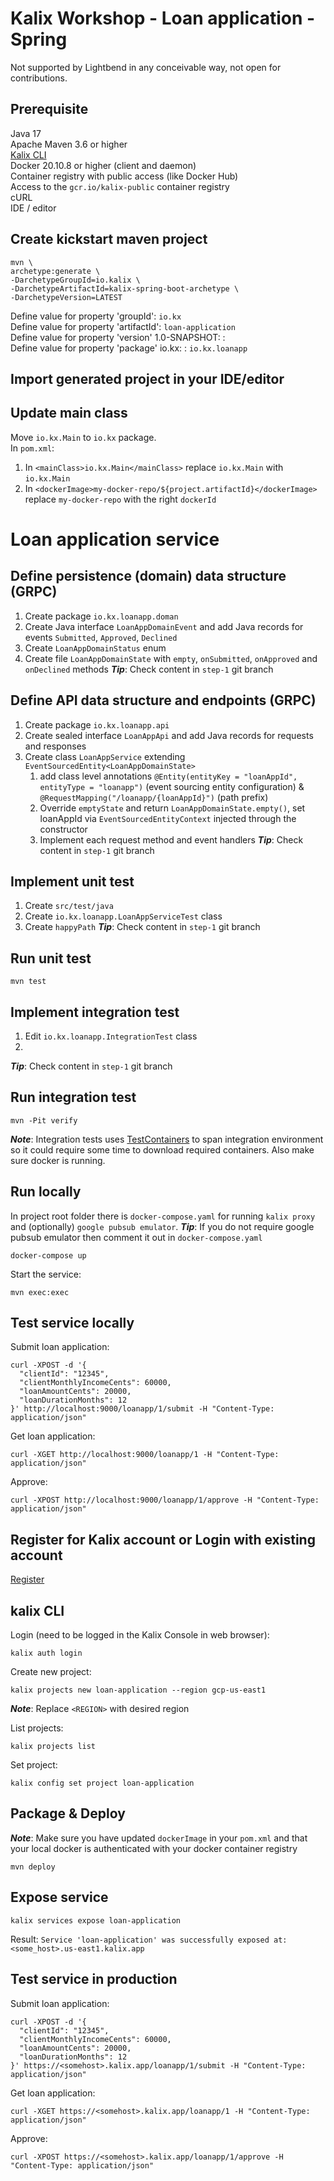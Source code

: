 # Kalix Workshop - Loan application - Spring
Not supported by Lightbend in any conceivable way, not open for contributions.
## Prerequisite
Java 17<br>
Apache Maven 3.6 or higher<br>
[Kalix CLI](https://docs.kalix.io/kalix/install-kalix.html) <br>
Docker 20.10.8 or higher (client and daemon)<br>
Container registry with public access (like Docker Hub)<br>
Access to the `gcr.io/kalix-public` container registry<br>
cURL<br>
IDE / editor<br>

## Create kickstart maven project

```
mvn \
archetype:generate \
-DarchetypeGroupId=io.kalix \
-DarchetypeArtifactId=kalix-spring-boot-archetype \
-DarchetypeVersion=LATEST
```
Define value for property 'groupId': `io.kx`<br>
Define value for property 'artifactId': `loan-application`<br>
Define value for property 'version' 1.0-SNAPSHOT: :<br>
Define value for property 'package' io.kx: : `io.kx.loanapp`<br>

## Import generated project in your IDE/editor

## Update main class
Move `io.kx.Main` to `io.kx` package. <br>
In `pom.xml`:
1. In `<mainClass>io.kx.Main</mainClass>` replace `io.kx.Main` with `io.kx.Main`
2. In `<dockerImage>my-docker-repo/${project.artifactId}</dockerImage>` replace `my-docker-repo` with the right `dockerId`


# Loan application service

## Define persistence (domain) data structure  (GRPC)
1. Create package `io.kx.loanapp.doman`<br>
2. Create Java interface `LoanAppDomainEvent` and add Java records for events `Submitted`, `Approved`, `Declined`
3. Create `LoanAppDomainStatus` enum
4. Create file `LoanAppDomainState` with `empty`, `onSubmitted`, `onApproved` and `onDeclined` methods
<i><b>Tip</b></i>: Check content in `step-1` git branch

## Define API data structure and endpoints (GRPC)
1. Create package `io.kx.loanapp.api`<br>
2. Create sealed interface `LoanAppApi` and add Java records for requests and responses 
3. Create class `LoanAppService` extending `EventSourcedEntity<LoanAppDomainState>`
   1. add class level annotations `@Entity(entityKey = "loanAppId", entityType = "loanapp")` (event sourcing entity configuration)  & `@RequestMapping("/loanapp/{loanAppId}")` (path prefix)
   2. Override `emptyState` and return `LoanAppDomainState.empty()`, set loanAppId via `EventSourcedEntityContext` injected through the constructor
   3. Implement each request method and event handlers
<i><b>Tip</b></i>: Check content in `step-1` git branch
   

## Implement unit test
1. Create  `src/test/java` <br>
2. Create  `io.kx.loanapp.LoanAppServiceTest` class<br>
3. Create `happyPath`
<i><b>Tip</b></i>: Check content in `step-1` git branch

## Run unit test
```
mvn test
```
## Implement integration test
1. Edit `io.kx.loanapp.IntegrationTest` class<br>
2. 
<i><b>Tip</b></i>: Check content in `step-1` git branch

## Run integration test
```
mvn -Pit verify
```

<i><b>Note</b></i>: Integration tests uses [TestContainers](https://www.testcontainers.org/) to span integration environment so it could require some time to download required containers.
Also make sure docker is running.

## Run locally

In project root folder there is `docker-compose.yaml` for running `kalix proxy` and (optionally) `google pubsub emulator`.
<i><b>Tip</b></i>: If you do not require google pubsub emulator then comment it out in `docker-compose.yaml`
```
docker-compose up
```

Start the service:

```
mvn exec:exec
```

## Test service locally
Submit loan application:
```
curl -XPOST -d '{
  "clientId": "12345",
  "clientMonthlyIncomeCents": 60000,
  "loanAmountCents": 20000,
  "loanDurationMonths": 12
}' http://localhost:9000/loanapp/1/submit -H "Content-Type: application/json"
```

Get loan application:
```
curl -XGET http://localhost:9000/loanapp/1 -H "Content-Type: application/json"
```

Approve:
```
curl -XPOST http://localhost:9000/loanapp/1/approve -H "Content-Type: application/json"
```

## Register for Kalix account or Login with existing account
[Register](https://console.kalix.io/register)

## kalix CLI
Login (need to be logged in the Kalix Console in web browser):
```
kalix auth login
```
Create new project:
```
kalix projects new loan-application --region gcp-us-east1
```
<i><b>Note</b></i>: Replace `<REGION>` with desired region

List projects:
```
kalix projects list
```
Set project:
```
kalix config set project loan-application
```

## Package & Deploy

<i><b>Note</b></i>: Make sure you have updated `dockerImage` in your `pom.xml` and that your local docker is authenticated with your docker container registry

```
mvn deploy
```


## Expose service
```
kalix services expose loan-application
```
Result:
`
Service 'loan-application' was successfully exposed at: <some_host>.us-east1.kalix.app
`
## Test service in production
Submit loan application:
```
curl -XPOST -d '{
  "clientId": "12345",
  "clientMonthlyIncomeCents": 60000,
  "loanAmountCents": 20000,
  "loanDurationMonths": 12
}' https://<somehost>.kalix.app/loanapp/1/submit -H "Content-Type: application/json"
```
Get loan application:
```
curl -XGET https://<somehost>.kalix.app/loanapp/1 -H "Content-Type: application/json"
```
Approve:
```
curl -XPOST https://<somehost>.kalix.app/loanapp/1/approve -H "Content-Type: application/json"
```